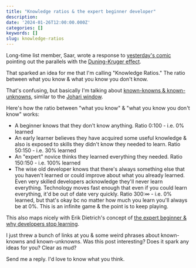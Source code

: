 ```yaml
---
title: "Knowledge ratios & the expert beginner developer"
description:
date: '2024-01-26T12:00:00.000Z'
categories: []
keywords: []
slug: knowledge-ratios
---
```


Long-time list member, Saar, wrote a response to [yesterday's comic](https://daily.developerpurpose.com/know-it-all-comic/) pointing out the parallels with the [Duning-Kruger effect](https://en.wikipedia.org/wiki/Dunning%E2%80%93Kruger_effect).

That sparked an idea for me that I'm calling "Knowledge Ratios." The ratio between what you know & what you know you don't know.

That's confusing, but basically I'm talking about [known-knowns & known-unknowns](https://en.m.wikipedia.org/wiki/There_are_unknown_unknowns), similar to the [Johari window](https://en.m.wikipedia.org/wiki/Johari_window).

Here's how the ratio between "what you know" & "what you know you don't know" works:

- A beginner knows that they don't know anything. Ratio 0:100 - i.e. 0% learned
- An early learner believes they have acquired some useful knowledge & also is exposed to skills they didn't know they needed to learn. Ratio 50:150 - i.e. 30% learned
- An "expert" novice thinks they learned everything they needed. Ratio 150:150 - i.e. 100% learned
- The wise old developer knows that there's always something else that you haven't learned or could improve about what you already learned. Even very skilled developers acknowledge they'll never learn everything. Technology moves fast enough that even if you could learn everything, it'd be out of date very quickly. Ratio 300:∞ - i.e. 0% learned, but that's okay bc no matter how much you learn you'll always be at 0%. This is an infinite game & the point is to keep playing.

This also maps nicely with Erik Dietrich's concept of [the expert beginner & why developers stop learning](https://daedtech.com/how-developers-stop-learning-rise-of-the-expert-beginner/).

I just threw a bunch of links at you & some weird phrases about known-knowns and known-unknowns. Was this post interesting? Does it spark any ideas for you? Clear as mud?

Send me a reply. I'd love to know what you think.
